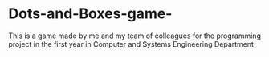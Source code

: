# Dots-and-Boxes-game-
This is a game made by me and my team of colleagues for the programming project in the first year in Computer and Systems Engineering Department 
